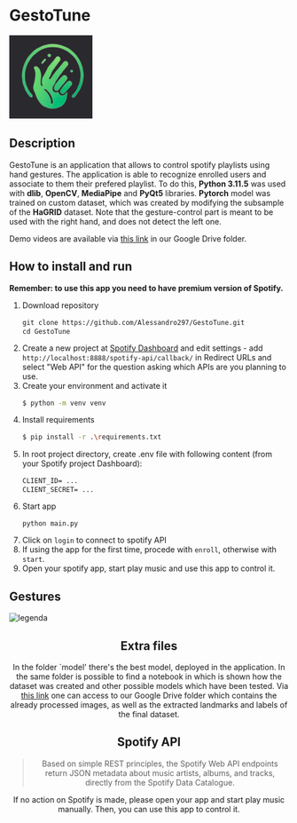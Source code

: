 # GestoTune

<img src="logos_graphics/gestotune_logo.png" alt="Image" width="150" height="150">  


## Description

GestoTune is an application that allows to control spotify playlists using hand gestures. The application is able to recognize enrolled users and associate to them their prefered playlist.
To do this, **Python 3.11.5** was used with **dlib**, **OpenCV**, **MediaPipe** and **PyQt5** libraries. **Pytorch** model was trained on custom dataset, which was created by modifying the subsample of the **HaGRID** dataset.
Note that the gesture-control part is meant to be used with the right hand, and does not detect the left one.

Demo videos are available via [this link](https://drive.google.com/drive/folders/1c8y3N0-ZQ73lF7QIIiLYRUeI46pH8Uw5?usp=sharing) in our Google Drive folder.

## How to install and run

**Remember: to use this app you need to have premium version of Spotify.**

1. Download repository
   ```
   git clone https://github.com/Alessandro297/GestoTune.git
   cd GestoTune
   ```
2. Create a new project at [Spotify Dashboard](https://developer.spotify.com/dashboard/) and edit settings - add `http://localhost:8888/spotify-api/callback/` in Redirect URLs and select "Web API" for the question asking which APIs are you planning to use.
3. Create your environment and activate it
   ```bash
   $ python -m venv venv
   ```
4. Install requirements
   ```bash
   $ pip install -r .\requirements.txt
   ```
5. In root project directory, create .env file with following content (from your Spotify project Dashboard):
   ```
   CLIENT_ID= ...
   CLIENT_SECRET= ...
   ```
6. Start app
   ```
   python main.py
   ```
7. Click on `login` to connect to spotify API
8. If using the app for the first time, procede with `enroll`, otherwise with `start`.
9. Open your spotify app, start play music and use this app to control it.

## Gestures
![legenda](https://github.com/Alessandro297/GestoTune/assets/152632307/08137d0e-a168-4665-b1d7-58fa7a1f350b)
<div align="center">

## Extra files
In the folder `model' there's the best model, deployed in the application.
In the same folder is possible to find a notebook in which is shown how the dataset was created and other possible models which have been tested.
Via [this link](https://drive.google.com/drive/folders/1c8y3N0-ZQ73lF7QIIiLYRUeI46pH8Uw5?usp=sharing
) one can access to our Google Drive folder which contains the already processed images, as well as the extracted landmarks and labels of the final dataset.

## Spotify API

> Based on simple REST principles, the Spotify Web API endpoints return JSON metadata about music artists, albums, and tracks, directly from the Spotify Data Catalogue.

If no action on Spotify is made, please open your app and start play music manually. Then, you can use this app to control it.


